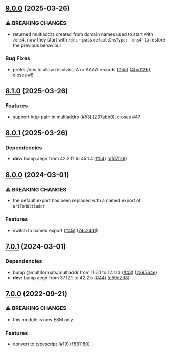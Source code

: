 ## [9.0.0](https://github.com/multiformats/js-uri-to-multiaddr/compare/v8.1.0...v9.0.0) (2025-03-26)

### ⚠ BREAKING CHANGES

* returned multiaddrs created from domain names used to start with `/dns4`, now they start with `/dns` - pass `defaultDnsType: 'dns4'` to restore the previous behaviour

### Bug Fixes

* prefer /dns to allow resolving A or AAAA records ([#55](https://github.com/multiformats/js-uri-to-multiaddr/issues/55)) ([4fbd126](https://github.com/multiformats/js-uri-to-multiaddr/commit/4fbd1260be528141a4a18d7966b34840ea348fc7)), closes [#8](https://github.com/multiformats/js-uri-to-multiaddr/issues/8)

## [8.1.0](https://github.com/multiformats/js-uri-to-multiaddr/compare/v8.0.1...v8.1.0) (2025-03-26)

### Features

* support http-path in multiaddrs ([#53](https://github.com/multiformats/js-uri-to-multiaddr/issues/53)) ([237abb0](https://github.com/multiformats/js-uri-to-multiaddr/commit/237abb07edf05e000056ae2d60bbce333326c8a8)), closes [#47](https://github.com/multiformats/js-uri-to-multiaddr/issues/47)

## [8.0.1](https://github.com/multiformats/js-uri-to-multiaddr/compare/v8.0.0...v8.0.1) (2025-03-26)

### Dependencies

* **dev:** bump aegir from 42.2.11 to 45.1.4 ([#54](https://github.com/multiformats/js-uri-to-multiaddr/issues/54)) ([dfd7fa9](https://github.com/multiformats/js-uri-to-multiaddr/commit/dfd7fa922369306aec0370a07b5fa53596531e72))

## [8.0.0](https://github.com/multiformats/js-uri-to-multiaddr/compare/v7.0.1...v8.0.0) (2024-03-01)


### ⚠ BREAKING CHANGES

* the default export has been replaced with a named export of `uriToMultiaddr`

### Features

* switch to named export ([#45](https://github.com/multiformats/js-uri-to-multiaddr/issues/45)) ([74c24d1](https://github.com/multiformats/js-uri-to-multiaddr/commit/74c24d185480936e57e93072cd92cc7ae8722268))

## [7.0.1](https://github.com/multiformats/js-uri-to-multiaddr/compare/v7.0.0...v7.0.1) (2024-03-01)


### Dependencies

* bump @multiformats/multiaddr from 11.6.1 to 12.1.14 ([#43](https://github.com/multiformats/js-uri-to-multiaddr/issues/43)) ([239564e](https://github.com/multiformats/js-uri-to-multiaddr/commit/239564ec0a4e46a9f901ff16fcf135c6c5956eeb))
* **dev:** bump aegir from 37.12.1 to 42.2.5 ([#44](https://github.com/multiformats/js-uri-to-multiaddr/issues/44)) ([e59c2d8](https://github.com/multiformats/js-uri-to-multiaddr/commit/e59c2d8964335c64c6938694afa435080e558edd))

## [7.0.0](https://github.com/multiformats/js-uri-to-multiaddr/compare/v6.0.0...v7.0.0) (2022-09-21)


### ⚠ BREAKING CHANGES

* this module is now ESM only

### Features

* convert to typescript ([#19](https://github.com/multiformats/js-uri-to-multiaddr/issues/19)) ([f881180](https://github.com/multiformats/js-uri-to-multiaddr/commit/f881180e6bdf12de9ba55d986ad746c1673e46b3))
